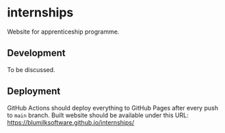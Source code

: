# internships
Website for apprenticeship programme.

## Development
To be discussed.

## Deployment
GitHub Actions should deploy everything to GitHub Pages after every push to `main` branch. Built website should be available under this URL: https://blumilksoftware.github.io/internships/
